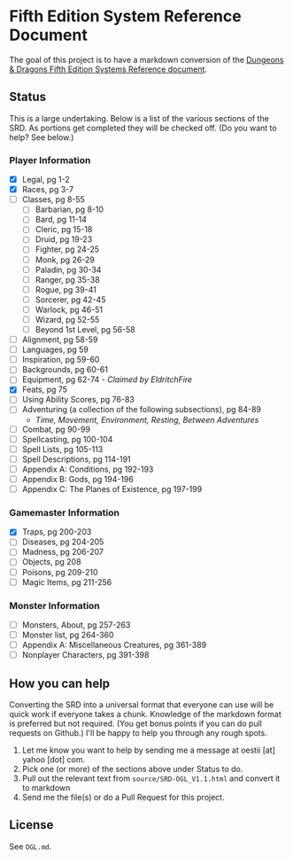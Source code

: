 # Fifth Edition System Reference Document

The goal of this project is to have a markdown conversion of the [Dungeons & Dragons Fifth Edition Systems Reference document](http://dnd.wizards.com/articles/features/systems-reference-document-srd).

## Status
This is a large undertaking. Below is a list of the various sections of the SRD. As portions get completed they will be checked off. (Do you want to help? See below.)

### Player Information
- [x] Legal, pg 1-2
- [x] Races, pg 3-7
- [ ] Classes, pg 8-55
  - [ ] Barbarian, pg 8-10
  - [ ] Bard, pg 11-14
  - [ ] Cleric, pg 15-18
  - [ ] Druid, pg 19-23
  - [ ] Fighter, pg 24-25
  - [ ] Monk, pg 26-29
  - [ ] Paladin, pg 30-34
  - [ ] Ranger, pg 35-38
  - [ ] Rogue, pg 39-41
  - [ ] Sorcerer, pg 42-45
  - [ ] Warlock, pg 46-51
  - [ ] Wizard, pg 52-55
  - [ ] Beyond 1st Level, pg 56-58
- [ ] Alignment, pg 58-59
- [ ] Languages, pg 59
- [ ] Inspiration, pg 59-60
- [ ] Backgrounds, pg 60-61
- [ ] Equipment, pg 62-74 - _Claimed by EldritchFire_
- [x] Feats, pg 75 
- [ ] Using Ability Scores, pg 76-83
- [ ] Adventuring (a collection of the following subsections), pg 84-89
  - _Time, Movement, Environment, Resting, Between Adventures_
- [ ] Combat, pg 90-99
- [ ] Spellcasting, pg 100-104
- [ ] Spell Lists, pg 105-113
- [ ] Spell Descriptions, pg 114-191
- [ ] Appendix A: Conditions, pg 192-193
- [ ] Appendix B: Gods, pg 194-196
- [ ] Appendix C: The Planes of Existence, pg 197-199

### Gamemaster Information
- [x] Traps, pg 200-203
- [ ] Diseases, pg 204-205
- [ ] Madness, pg 206-207
- [ ] Objects, pg 208
- [ ] Poisons, pg 209-210
- [ ] Magic Items, pg 211-256

### Monster Information
- [ ] Monsters, About, pg 257-263
- [ ] Monster list, pg 264-360
- [ ] Appendix A: Miscellaneous Creatures, pg 361-389
- [ ] Nonplayer Characters, pg 391-398

## How you can help

Converting the SRD into a universal format that everyone can use will be quick work if everyone takes a chunk. Knowledge of the markdown format is preferred but not required. (You get bonus points if you can do pull requests on Github.) I'll be happy to help you through any rough spots.

1. Let me know you want to help by sending me a message at oestii [at] yahoo [dot] com.
2. Pick one (or more) of the sections above under Status to do.
3. Pull out the relevant text from `source/SRD-OGL_V1.1.html` and convert it to markdown
4. Send me the file(s) or do a Pull Request for this project.

## License

See `OGL.md`.